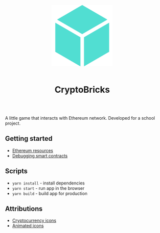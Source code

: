 <div align="center">
    <img width="200" height="200" src="./public/logo.png" alt="CryptoBricks"> 
    <br> 
    <br>
    <h1>CryptoBricks</h1>
    <br>
    <br>
</div>

A little game that interacts with Ethereum network. Developed for a school project.

## Getting started
- [Ethereum resources](https://ethereum.org/developers/#getting-started)
- [Debugging smart contracts](https://www.trufflesuite.com/tutorials/debugging-a-smart-contract)

## Scripts

- `yarn install` - install dependencies
- `yarn start` - run app in the browser
- `yarn build` - build app for production

## Attributions
- [Cryptocurrency icons](https://github.com/reddavis/Crypto-Icons-API)
- [Animated icons](https://react.useanimations.com/)
